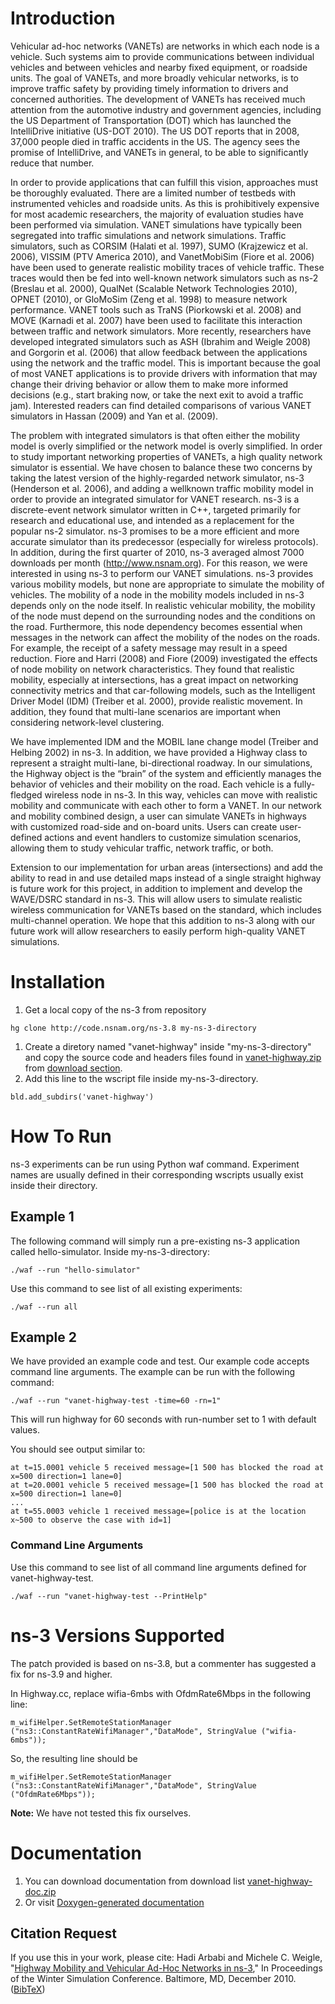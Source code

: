 

# Introduction #
Vehicular ad-hoc networks (VANETs) are networks in which each node is a vehicle. Such systems aim to provide communications between individual vehicles and between vehicles and nearby fixed equipment, or roadside units. The goal of VANETs, and more broadly vehicular networks, is to improve traffic safety by providing timely information to drivers and concerned authorities. The development of VANETs has received much attention from the automotive industry and government agencies, including the US Department of Transportation (DOT) which has launched the IntelliDrive initiative (US-DOT 2010). The US DOT reports that in 2008, 37,000 people died in traffic accidents in the US. The agency sees the promise of IntelliDrive, and VANETs in general, to be able to significantly reduce that number.

In order to provide applications that can fulfill this vision, approaches must be thoroughly evaluated. There are a limited number of testbeds with instrumented vehicles and roadside units. As this is prohibitively expensive for most academic researchers, the majority of evaluation studies have been performed via simulation. VANET simulations have typically been segregated into traffic simulations and network simulations. Traffic simulators, such as CORSIM (Halati et al. 1997), SUMO (Krajzewicz et al. 2006), VISSIM (PTV America 2010), and VanetMobiSim (Fiore et al. 2006) have been used to generate realistic mobility traces of vehicle traffic. These traces would then be fed into well-known network simulators such as ns-2 (Breslau et al. 2000), QualNet (Scalable Network Technologies 2010), OPNET (2010), or GloMoSim (Zeng et al. 1998) to measure network performance. VANET tools such as TraNS (Piorkowski et al. 2008) and MOVE (Karnadi et al. 2007) have been used to facilitate this interaction between traffic and network simulators. More recently, researchers have developed integrated simulators such as ASH (Ibrahim and Weigle 2008) and Gorgorin et al. (2006) that allow feedback between the applications using the network and the traffic model. This is important because the goal of most VANET applications is to provide drivers with information that may change their driving behavior or allow them to make more informed decisions (e.g., start braking now, or take the next exit to avoid a traffic jam). Interested readers can find detailed comparisons of various VANET simulators in Hassan (2009) and Yan et al. (2009).

The problem with integrated simulators is that often either the mobility model is overly simplified or the network model is overly simplified. In order to study important networking properties of VANETs, a high quality network simulator is essential. We have chosen to balance these two concerns by taking the latest version of the highly-regarded network simulator, ns-3 (Henderson et al. 2006), and adding a wellknown traffic mobility model in order to provide an integrated simulator for VANET research. ns-3 is a discrete-event network simulator written in C++, targeted primarily for research and educational use, and intended as a replacement for the popular ns-2 simulator. ns-3 promises to be a more efficient and more accurate simulator than its predecessor (especially for wireless protocols). In addition, during the first quarter of 2010, ns-3 averaged almost 7000 downloads per month (http://www.nsnam.org). For this reason, we were interested in using ns-3 to perform our VANET simulations. ns-3 provides various mobility models, but none are appropriate to simulate the mobility of vehicles. The mobility of a node in the mobility models included in ns-3 depends only on the node itself. In realistic vehicular mobility, the mobility of the node must depend on the surrounding nodes and the conditions on the road. Furthermore, this node dependency becomes essential when messages in the network can affect the mobility of the nodes on the roads. For example, the receipt of a safety message may result in a speed reduction. Fiore and Harri (2008) and Fiore (2009) investigated the effects of node mobility on network characteristics. They found that realistic mobility, especially at intersections, has a great impact on networking connectivity metrics and that car-following models, such as the Intelligent Driver Model (IDM) (Treiber et al. 2000), provide realistic movement. In addition, they found that multi-lane scenarios are important when considering network-level clustering.

We have implemented IDM and the MOBIL lane change model (Treiber and Helbing 2002) in ns-3. In addition, we have provided a Highway class to represent a straight multi-lane, bi-directional roadway. In our simulations, the Highway object is the “brain” of the system and efficiently manages the behavior of vehicles and their mobility on the road. Each vehicle is a fully-fledged wireless node in ns-3. In this way, vehicles can move with realistic mobility and communicate with each other to form a VANET. In our network and mobility combined design, a user can simulate VANETs in highways with customized road-side and on-board units. Users can create user-defined actions and event handlers to customize simulation scenarios, allowing them to study vehicular traffic, network traffic, or both.

Extension to our implementation for urban areas (intersections) and add the ability
to read in and use detailed maps instead of a single straight highway is future work for this project, in addition to implement and develop the WAVE/DSRC standard in ns-3. This will allow users to simulate realistic wireless communication for VANETs based on the standard, which includes multi-channel operation. We hope that this addition to ns-3 along with our future work will allow researchers to easily perform high-quality VANET simulations.

# Installation #

  1. Get a local copy of the ns-3 from repository
```
hg clone http://code.nsnam.org/ns-3.8 my-ns-3-directory
```
  1. Create a diretory named "vanet-highway" inside "my-ns-3-directory" and copy the source code and headers files found in [vanet-highway.zip](http://code.google.com/p/ns-3-highway-mobility/downloads/detail?name=vanet-highway.zip&can=2&q=) from [download section](http://code.google.com/p/ns-3-highway-mobility/downloads/list).
  1. Add this line to the wscript file inside my-ns-3-directory.
```
bld.add_subdirs('vanet-highway') 
```

# How To Run #
ns-3 experiments can be run using Python waf command.
Experiment names are usually defined in their corresponding wscripts usually exist inside their directory.

## Example 1 ##
The following command will simply run a pre-existing ns-3 application called hello-simulator. Inside my-ns-3-directory:
```
./waf --run "hello-simulator"
```

Use this command to see list of all existing experiments:
```
./waf --run all
```

## Example 2 ##
We have provided an example code and test. Our example code accepts command line arguments. The example can be run with the following command:
```
./waf --run "vanet-highway-test -time=60 -rn=1" 
```
This will run highway for 60 seconds with run-number set to 1 with default values.

You should see output similar to:
```
at t=15.0001 vehicle 5 received message=[1 500 has blocked the road at x=500 direction=1 lane=0]
at t=20.0001 vehicle 5 received message=[1 500 has blocked the road at x=500 direction=1 lane=0]
...
at t=55.0003 vehicle 1 received message=[police is at the location x~500 to observe the case with id=1]
```

### Command Line Arguments ###
Use this command to see list of all command line arguments defined for vanet-highway-test.
```
./waf --run "vanet-highway-test --PrintHelp"
```


# ns-3 Versions Supported #

The patch provided is based on ns-3.8, but a commenter has suggested a fix for ns-3.9 and higher.

In Highway.cc, replace wifia-6mbs with OfdmRate6Mbps in the following line:
```
m_wifiHelper.SetRemoteStationManager ("ns3::ConstantRateWifiManager","DataMode", StringValue ("wifia-6mbs"));
```
So, the resulting line should be
```
m_wifiHelper.SetRemoteStationManager ("ns3::ConstantRateWifiManager","DataMode", StringValue ("OfdmRate6Mbps"));
```

**Note:** We have not tested this fix ourselves.

# Documentation #
  1. You can download documentation from download list [vanet-highway-doc.zip](http://code.google.com/p/ns-3-highway-mobility/downloads/detail?name=vanet-highway-doc.zip)
  1. Or visit [Doxygen-generated documentation](http://www.cs.odu.edu/~inets/files/ns3-highway-doc/)

## Citation Request ##
If you use this in your work, please cite:
Hadi Arbabi and Michele C. Weigle, "[Highway Mobility and Vehicular Ad-Hoc Networks in ns-3](http://www.cs.odu.edu/~mweigle/papers/arbabi-wsc10.pdf)," In Proceedings of the Winter Simulation Conference. Baltimore, MD, December 2010. ([BibTeX](http://www.cs.odu.edu/~inets/Public/Publications?action=bibentry&bibfile=Public/Bibtex&bibref=arbabi-wsc10))